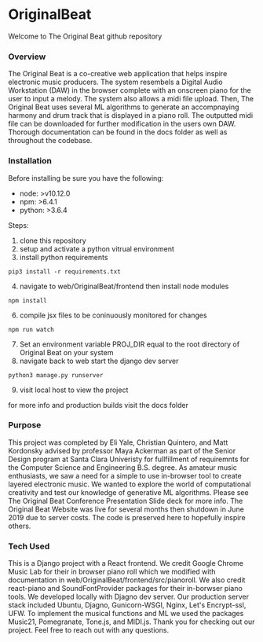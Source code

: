 # OriginalBeat

Welcome to The Original Beat github repository

### Overview

The Original Beat is a co-creative web application that helps inspire electronic music producers. The system resembels a Digital Audio Workstation (DAW) in the browser complete with an onscreen piano for the user to input a melody. The system also allows a midi file upload. Then, The Original Beat uses several ML algorithms to generate an accompnaying harmony and drum track that is displayed in a piano roll. The outputted midi file can be downloaded for further modification in the users own DAW. Thorough documentation can be found in the docs folder as well as throughout the codebase.

### Installation

Before installing be sure you have the following:
+ node: >v10.12.0
+ npm: >6.4.1
+ python: >3.6.4

Steps:

1. clone this repository
2. setup and activate a python vitrual environment
3. install python requirements
```
pip3 install -r requirements.txt
```
4. navigate to web/OriginalBeat/frontend then install node modules
```
npm install
```
6. compile jsx files to be coninuously monitored for changes
```
npm run watch
```
7. Set an environment variable PROJ_DIR equal to the root directory of Original Beat on your system
8. navigate back to web start the django dev server
```
python3 manage.py runserver
```
9. visit local host to view the project

for more info and production builds visit the docs folder



### Purpose

This project was completed by Eli Yale, Christian Quintero, and Matt Kordonsky advised by professor Maya Ackerman as part of the Senior Design program at Santa Clara Univeristy for fullfillment of requiremnts for the Computer Science and Engineering B.S. degree. As amateur music enthusiasts, we saw a need for a simple to use in-browser tool to create layered electronic music. We wanted to explore the world of computational creativity and test our knowledge of generative ML algorithms. Please see The Original Beat Conference Presentation Slide deck for more info. The Original Beat Website was live for several months then shutdown in June 2019 due to server costs. The code is preserved here to hopefully inspire others. 

### Tech Used

This is a Django project with a React frontend. We credit Google Chrome Music Lab for their in browser piano roll which we modified with documentation in web/OriginalBeat/frontend/src/pianoroll. We also credit react-piano and SoundFontProvider packages for their in-borwser piano tools. We developed locally with Djagno dev server. Our production server stack included Ubuntu, Djagno, Gunicorn-WSGI, Nginx, Let's Encrypt-ssl, UFW. To implement the musical functions and ML we used the packages Music21, Pomegranate, Tone.js, and MIDI.js. Thank you for checking out our project. Feel free to reach out with any questions.



